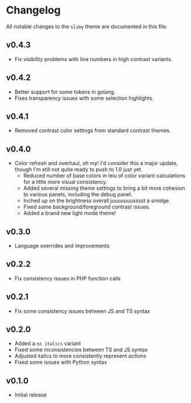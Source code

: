 # Changelog

All notable changes to the `slimy` theme are documented in this file.

## v0.4.3
- Fix visibility problems with line numbers in high contrast variants.

## v0.4.2
- Better support for some tokens in golang.
- Fixes transparency issues with some selection highlights.

## v0.4.1
- Removed contrast color settings from standard contrast themes.

## v0.4.0
- Color refresh and overhaul, oh my! I'd consider this a major update, though I'm still not quite ready to push to 1.0 just yet.
  - Reduced number of base colors in leiu of color variant calculations for a little more visual consistency.
  - Added several missing theme settings to bring a bit more cohesion to various panels, including the debug panel.
  - Inched up on the brightness overall juuuuuuusssst a smidge.
  - Fixed some background/foreground contrast issues.
  - Added a brand new light mode theme!

## v0.3.0
- Language overrides and improvements

## v0.2.2
- Fix consistency issues in PHP function calls

## v0.2.1
- Fix some consistency issues between JS and TS syntax

## v0.2.0
- Added a `no italics` variant
- Fixed some inconsistencies between TS and JS syntax
- Adjusted italics to more consistently represent *actions*
- Fixed some issues with Python syntax

## v0.1.0

- Initial release

